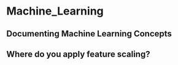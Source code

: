 # Machine_Learning
## Documenting Machine Learning Concepts

## Where do you apply feature scaling?
